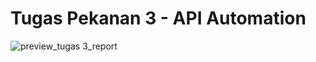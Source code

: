 ﻿# Tugas Pekanan 3 - API Automation
![preview_tugas 3_report](https://github.com/user-attachments/assets/43eeeda1-29e7-47e1-adc0-58e735f86bde)
